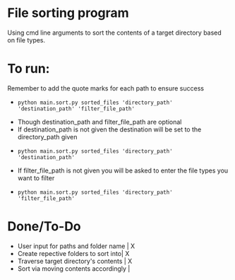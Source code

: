 # File sorting program

Using cmd line arguments to sort the contents of a target directory based on file types.


# To run:
 Remember to add the quote marks for each path to ensure success
- `python main.sort.py sorted_files 'directory_path' 'destination_path' 'filter_file_path'`
+ Though destination_path and filter_file_path are optional
+ If destination_path is not given the destination will be set to the directory_path given
- `python main.sort.py sorted_files 'directory_path' 'destination_path'`
+ If filter_file_path is not given you will be asked to enter the file types you want to filter
- `python main.sort.py sorted_files 'directory_path' 'filter_file_path'`

# Done/To-Do
- User input for paths and folder name | X
- Create repective folders to sort into| X
- Traverse target directory's contents | X
- Sort via moving contents accordingly |
